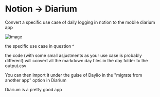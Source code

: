 # Notion -> Diarium
Convert a specific use case of daily logging in notion to the mobile diarium app

![image](https://github.com/MaybeItsAdam/notion-to-diarium/assets/100949524/727dda22-f142-4e3d-9ea0-e3630667e231)

the specific use case in question ^

the code (with some small asjustments as your use case is probably different) will convert all the markdown day files in the day folder to the output.csv

You can then import it under the guise of Daylio in the "migrate from another app" option in Diarium

Diarium is a pretty good app
